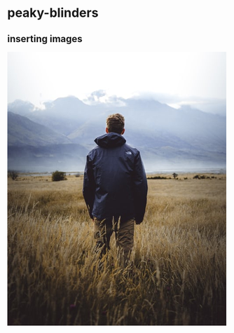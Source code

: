 # peaky-blinders
## inserting images
![pic](https://github.com/17JU1A0217/peaky-blinders/blob/master/phani/photo-1503023345310-bd7c1de61c7d.jpg)
